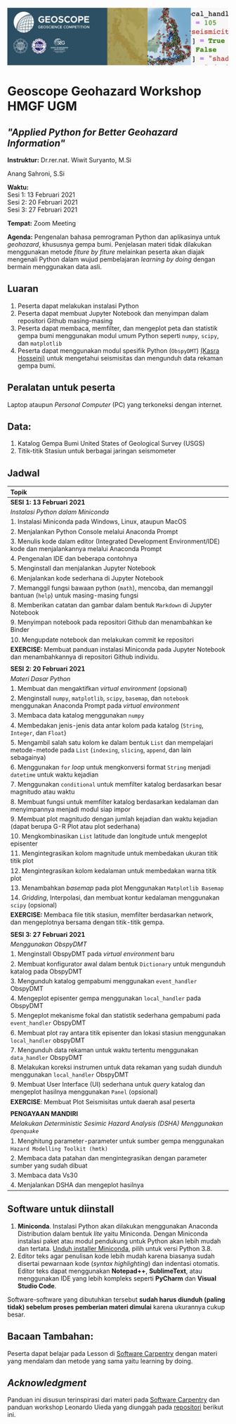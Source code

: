 ![header_image](./figure/geoscope_header_cropped_sm.png)
# Geoscope Geohazard Workshop HMGF UGM
## *"Applied Python for Better Geohazard Information"*

**Instruktur:**
Dr.rer.nat. Wiwit Suryanto, M.Si

Anang Sahroni, S.Si

**Waktu:**  
Sesi 1: 13 Februari 2021  
Sesi 2: 20 Februari 2021  
Sesi 3: 27 Februari 2021  

**Tempat:**
Zoom Meeting

**Agenda:**
Pengenalan bahasa pemrograman Python dan aplikasinya untuk *geohazard*, khususnya gempa bumi. Penjelasan materi tidak dilakukan menggunakan metode *fiture by fiture* melainkan peserta akan diajak mengenali Python dalam wujud pembelajaran *learning by doing* dengan bermain menggunakan data asli.

## Luaran
1. Peserta dapat melakukan instalasi Python
2. Peserta dapat membuat Jupyter Notebook dan menyimpan dalam repositori Github masing-masing
3. Peserta dapat membaca, memfilter, dan mengeplot peta dan statistik gempa bumi menggunakan modul umum Python seperti `numpy`, `scipy`, dan `matplotlib`
4. Peserta dapat menggunakan modul spesifik Python (`ObspyDMT`) [(Kasra Hosseini)](https://github.com/kasra-hosseini/obspyDMT) untuk mengetahui seismisitas dan mengunduh data rekaman gempa bumi.

## Peralatan untuk peserta
Laptop ataupun *Personal Computer* (PC) yang terkoneksi dengan internet.

## Data:
1. Katalog Gempa Bumi United States of Geological Survey (USGS)
2. Titik-titik Stasiun untuk berbagai jaringan seismometer

## Jadwal
| **Topik** |
|:-----------|
| **SESI 1: 13 Februari 2021** |
| *Instalasi Python dalam Miniconda* |
| 1. Instalasi Miniconda pada Windows, Linux, ataupun MacOS |  
| 2. Menjalankan Python Console melalui Anaconda Prompt |  
| 3. Menulis kode dalam editor (Integrated Development Environment/IDE) kode dan menjalankannya melalui Anaconda Prompt
| 4. Pengenalan IDE dan beberapa contohnya
| 5. Menginstall dan menjalankan Jupyter Notebook
| 6. Menjalankan kode sederhana di Jupyter Notebook
| 7. Memanggil fungsi bawaan python (`math`), mencoba, dan memanggil bantuan (`help`) untuk masing-masing fungsi
| 8. Memberikan catatan dan gambar dalam bentuk `Markdown` di Jupyter Notebook
| 9. Menyimpan notebook pada repositori Github dan menambahkan ke Binder
| 10. Mengupdate notebook dan melakukan commit ke repositori
| **EXERCISE:** Membuat panduan instalasi Miniconda pada Jupyter Notebook dan menambahkannya di repositori Github individu. |
||
| **SESI 2: 20 Februari 2021** |
| *Materi Dasar Python* |
| 1. Membuat dan mengaktifkan *virtual environment* (opsional) |
| 2. Menginstall `numpy`, `matplotlib`, `scipy`, `basemap`, dan `notebook` menggunakan Anaconda Prompt pada *virtual environment* |
| 3. Membaca data katalog menggunakan `numpy` |
| 4. Membedakan jenis-jenis data antar kolom pada katalog (`String`, `Integer`, dan `Float`) |
| 5. Mengambil salah satu kolom ke dalam bentuk `List` dan mempelajari metode-metode pada `List` (`indexing`, `slicing`, `append`, dan lain sebagainya) |
| 6. Menggunakan `for` *loop* untuk mengkonversi format `String` menjadi `datetime` untuk waktu kejadian |
| 7. Menggunakan `conditional` untuk memfilter katalog berdasarkan besar magnitudo atau waktu |
| 8. Membuat fungsi untuk memfilter katalog berdasarkan kedalaman dan menyimpannya menjadi modul siap impor |
| 9. Membuat plot magnitudo dengan jumlah kejadian dan waktu kejadian (dapat berupa G-R Plot atau plot sederhana) |
| 10. Mengkombinasikan `List` latitude dan longitude untuk mengeplot episenter |
| 11. Mengintegrasikan kolom magnitude untuk membedakan ukuran titik titik plot |
| 12. Mengintegrasikan kolom kedalaman untuk membedakan warna titik plot |
| 13. Menambahkan *basemap* pada plot Menggunakan `Matplotlib Basemap` |
| 14. *Gridding*, Interpolasi, dan membuat kontur kedalaman menggunakan `scipy` (opsional) |
| **EXERCISE:** Membaca file titik stasiun, memfilter berdasarkan network, dan mengeplotnya bersama dengan titik-titik gempa. |
||
| **SESI 3: 27 Februari 2021** |
| *Menggunakan ObspyDMT* |
| 1. Menginstall ObspyDMT pada *virtual environment* baru |
| 2. Membuat konfigurator awal dalam bentuk `Dictionary` untuk mengunduh katalog pada ObspyDMT |
| 3. Mengunduh katalog gempabumi menggunakan `event_handler` ObspyDMT |
| 4. Mengeplot episenter gempa menggunakan `local_handler` pada ObspyDMT |
| 5. Mengeplot mekanisme fokal dan statistik sederhana gempabumi pada `event_handler` ObspyDMT |
| 6. Membuat plot ray antara titik episenter dan lokasi  stasiun menggunakan `local_handler` obspyDMT |
| 7. Mengunduh data rekaman untuk waktu tertentu menggunakan `data_handler` ObspyDMT |
| 8. Melakukan koreksi instrumen untuk data rekaman yang sudah diunduh menggunakan `local_handler` ObspyDMT |
| 9. Membuat User Interface (UI) sederhana untuk *query* katalog dan mengeplot hasilnya menggunakan `Panel` (opsional) |
| **EXERCISE**: Membuat Plot Seismisitas untuk daerah asal peserta |
||
| **PENGAYAAN MANDIRI** |
| *Melakukan Deterministic Sesimic Hazard Analysis (DSHA) Menggunakan `Openquake`* |
| 1. Menghitung parameter-parameter untuk sumber gempa menggunakan `Hazard Modelling Toolkit (hmtk)` |
| 2. Membaca data patahan dan mengintegrasikan dengan parameter sumber yang sudah dibuat |
| 3. Membaca data Vs30 |
| 4. Menjalankan DSHA dan mengeplot hasilnya |


## Software untuk diinstall
1. **Miniconda**. Instalasi Python akan dilakukan menggunakan Anaconda Distribution dalam bentuk *lite* yaitu Miniconda. Dengan Miniconda instalasi paket atau modul pendukung untuk Python akan lebih mudah dan tertata. [Unduh installer Miniconda](https://docs.conda.io/en/latest/miniconda.html), pilih untuk versi Python 3.8.
2. Editor teks agar penulisan kode lebih mudah karena biasanya sudah disertai pewarnaan kode  (*syntax highlighting*) dan indentasi otomatis. Editor teks dapat menggunakan **Notepad++**, **SublimeText**, atau menggunakan IDE yang lebih kompleks seperti **PyCharm** dan **Visual Studio Code**.

Software-software yang dibutuhkan tersebut **sudah harus diunduh (paling tidak) sebelum proses pemberian materi dimulai** karena ukurannya cukup besar.

## Bacaan Tambahan:
Peserta dapat belajar pada Lesson di [Software Carpentry](https://software-carpentry.org/lessons/) dengan materi yang mendalam dan metode yang sama yaitu learning by doing. 

## *Acknowledgment*
Panduan ini disusun terinspirasi dari materi pada [Software Carpentry](https://software-carpentry.org/lessons/) dan panduan workshop Leonardo Uieda yang diunggah pada [repositori](https://github.com/leouieda/python-hawaii-2017) berikut ini.
